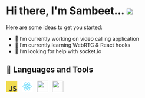 # Hi there, I'm Sambeet... <img src="https://raw.githubusercontent.com/MartinHeinz/MartinHeinz/master/wave.gif" width="30px">

Here are some ideas to get you started:

-   🔭 I’m currently working on video calling application
-   🌱 I’m currently learning WebRTC & React hooks
-   🤔 I’m looking for help with socket.io

## 🔧 Languages and Tools

<img width="30" height="30" src="https://raw.githubusercontent.com/github/explore/80688e429a7d4ef2fca1e82350fe8e3517d3494d/topics/javascript/javascript.png" > &nbsp;
<img width="30" height="30" src="https://raw.githubusercontent.com/github/explore/80688e429a7d4ef2fca1e82350fe8e3517d3494d/topics/react/react.png" >
&nbsp;
<img width="30" height="30" src="https://upload.wikimedia.org/wikipedia/commons/thumb/d/d9/Node.js_logo.svg/1280px-Node.js_logo.svg.png" >
&nbsp;
<img width="30" height="30" src="https://cdn.freebiesupply.com/logos/thumbs/2x/mongodb-logo.png" >

